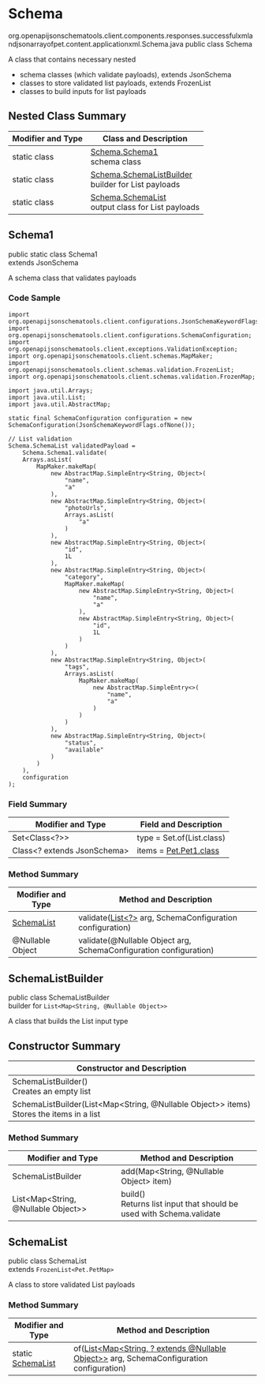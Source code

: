 # Schema
org.openapijsonschematools.client.components.responses.successfulxmlandjsonarrayofpet.content.applicationxml.Schema.java
public class Schema

A class that contains necessary nested
- schema classes (which validate payloads), extends JsonSchema
- classes to store validated list payloads, extends FrozenList
- classes to build inputs for list payloads

## Nested Class Summary
| Modifier and Type | Class and Description |
| ----------------- | ---------------------- |
| static class | [Schema.Schema1](#schema1)<br> schema class |
| static class | [Schema.SchemaListBuilder](#schemalistbuilder)<br> builder for List payloads |
| static class | [Schema.SchemaList](#schemalist)<br> output class for List payloads |

## Schema1
public static class Schema1<br>
extends JsonSchema

A schema class that validates payloads

### Code Sample
```
import org.openapijsonschematools.client.configurations.JsonSchemaKeywordFlags;
import org.openapijsonschematools.client.configurations.SchemaConfiguration;
import org.openapijsonschematools.client.exceptions.ValidationException;
import org.openapijsonschematools.client.schemas.MapMaker;
import org.openapijsonschematools.client.schemas.validation.FrozenList;
import org.openapijsonschematools.client.schemas.validation.FrozenMap;

import java.util.Arrays;
import java.util.List;
import java.util.AbstractMap;

static final SchemaConfiguration configuration = new SchemaConfiguration(JsonSchemaKeywordFlags.ofNone());

// List validation
Schema.SchemaList validatedPayload =
    Schema.Schema1.validate(
    Arrays.asList(
        MapMaker.makeMap(
            new AbstractMap.SimpleEntry<String, Object>(
                "name",
                "a"
            ),
            new AbstractMap.SimpleEntry<String, Object>(
                "photoUrls",
                Arrays.asList(
                    "a"
                )
            ),
            new AbstractMap.SimpleEntry<String, Object>(
                "id",
                1L
            ),
            new AbstractMap.SimpleEntry<String, Object>(
                "category",
                MapMaker.makeMap(
                    new AbstractMap.SimpleEntry<String, Object>(
                        "name",
                        "a"
                    ),
                    new AbstractMap.SimpleEntry<String, Object>(
                        "id",
                        1L
                    )
                )
            ),
            new AbstractMap.SimpleEntry<String, Object>(
                "tags",
                Arrays.asList(
                    MapMaker.makeMap(
                        new AbstractMap.SimpleEntry<>(
                            "name",
                            "a"
                        )
                    )
                )
            ),
            new AbstractMap.SimpleEntry<String, Object>(
                "status",
                "available"
            )
        )
    ),
    configuration
);
```

### Field Summary
| Modifier and Type | Field and Description |
| ----------------- | ---------------------- |
| Set<Class<?>> | type = Set.of(List.class) |
| Class<? extends JsonSchema> | items = [Pet.Pet1.class](../../../../../components/schemas/Pet.md#pet1) |

### Method Summary
| Modifier and Type | Method and Description |
| ----------------- | ---------------------- |
| [SchemaList](#schemalist) | validate([List<?>](#schemalistbuilder) arg, SchemaConfiguration configuration) |
| @Nullable Object | validate(@Nullable Object arg, SchemaConfiguration configuration) |
## SchemaListBuilder
public class SchemaListBuilder<br>
builder for `List<Map<String, @Nullable Object>>`

A class that builds the List input type

## Constructor Summary
| Constructor and Description |
| --------------------------- |
| SchemaListBuilder()<br>Creates an empty list |
| SchemaListBuilder(List<Map<String, @Nullable Object>> items)<br>Stores the items in a list |

### Method Summary
| Modifier and Type | Method and Description |
| ----------------- | ---------------------- |
| SchemaListBuilder | add(Map<String, @Nullable Object> item) |
| List<Map<String, @Nullable Object>> | build()<br>Returns list input that should be used with Schema.validate |

## SchemaList
public class SchemaList<br>
extends `FrozenList<Pet.PetMap>`

A class to store validated List payloads

### Method Summary
| Modifier and Type | Method and Description |
| ----------------- | ---------------------- |
| static [SchemaList](#schemalist) | of([List<Map<String, ? extends @Nullable Object>>](#schemalistbuilder) arg, SchemaConfiguration configuration) |
